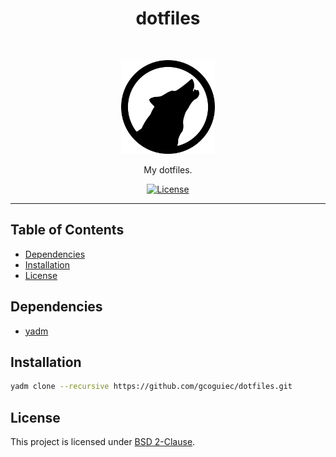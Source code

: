 <h1 align="center">dotfiles</h1>
<br>
<p align="center">
  <img src="https://raw.githubusercontent.com/gcoguiec/dotfiles/main/.github/logo.png"
       width="150"
       alt="Dotfiles"/>
</p>

<p align="center">
  My dotfiles.
</p>

<p align="center">
  <a href="https://github.com/gcoguiec/dotfiles/blob/main/LICENSE.md">
    <img src="https://img.shields.io/github/license/gcoguiec/dotfiles?style=flat-square&label=License"
         alt="License"/>
  </a>
</p>

<hr>

## Table of Contents

- [Dependencies](#dependencies)
- [Installation](#installation)
- [License](#license)

## Dependencies

- [yadm](https://yadm.io/docs/install)

## Installation

```sh
yadm clone --recursive https://github.com/gcoguiec/dotfiles.git
```

## License

This project is licensed under [BSD 2-Clause](https://spdx.org/licenses/BSD-2-Clause.html).
